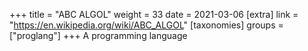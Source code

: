 +++
title = "ABC ALGOL"
weight = 33
date = 2021-03-06
[extra]
link = "https://en.wikipedia.org/wiki/ABC_ALGOL"
[taxonomies]
groups = ["proglang"]
+++
A programming language

